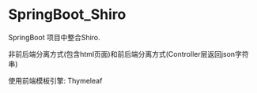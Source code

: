 # SpringBoot_Shiro

SpringBoot 项目中整合Shiro. 

非前后端分离方式(包含html页面)和前后端分离方式(Controller层返回json字符串)

使用前端模板引擎: Thymeleaf
